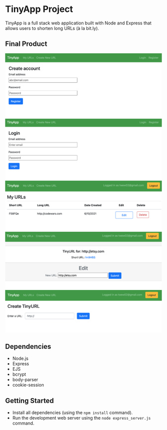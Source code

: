 # TinyApp Project

TinyApp is a full stack web application built with Node and Express that allows users to shorten long URLs (à la bit.ly).

## Final Product

!["User Registration page"](images/SS1.png)
!["User Login page"](images/SS2.png)
!["Urls page"](images/SS3.png)
!["User edit page"](images/SS6.png)
!["create new url"](images/SS5.png)



## Dependencies

- Node.js
- Express
- EJS
- bcrypt
- body-parser
- cookie-session

## Getting Started

- Install all dependencies (using the `npm install` command).
- Run the development web server using the `node express_server.js` command.
